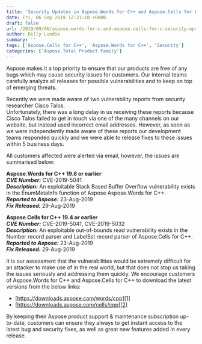 ```yaml
---
title: 'Security Updates in Aspose.Words for C++ and Aspose.Cells for C++'
date: Fri, 06 Sep 2019 12:21:10 +0000
draft: false
url: /2019/09/06/aspose.words-for-c-and-aspose.cells-for-c-security-updates/
author: Billy Lundie
summary: ''
tags: ['Aspose.Cells for C++', 'Aspose.Words for C++', 'Security']
categories: ['Aspose.Total Product Family']
---
```


Aspose makes it a top priority to ensure that our products are free of any bugs which may cause security issues for customers. Our internal teams carefully analyze all releases for possible vulnerabilities and to keep on top of emerging threats.

Recently we were made aware of two vulnerability reports from security researcher Cisco Talos.  
Unfortunately, there was a long delay in us receiving these reports because Cisco Talos failed to get in touch via one of the many channels on our website, but instead used incorrect email addresses. However, as soon as we were independently made aware of these reports our development teams responded quickly and we were able to release fixes to these issues within 5 business days.

All customers affected were alerted via email, however, the issues are summarised below:

**Aspose.Words for C++ 19.8 or earlier**  
_**CVE Number:**_ CVE-2019-5041  
_**Description:**_ An exploitable Stack Based Buffer Overflow vulnerability exists in the EnumMetaInfo function of Aspose Aspose.Words for C++.  
_**Reported to Aspose:**_ 23-Aug-2019  
_**Fix Released:**_ 29-Aug-2019

**Aspose.Cells for C++ 19.4 or earlier**  
_**CVE Number:**_ CVE-2019-5041, CVE-2019-5032  
_**Description:**_ An exploitable out-of-bounds read vulnerability exists in the Number record parser and LabelSst record parser of Aspose.Cells for C++.  
_**Reported to Aspose:**_ 23-Aug-2019  
_**Fix Released:**_ 29-Aug-2019

It is our assessment that the vulnerabilities would be extremely difficult for an attacker to make use of in the real world, but that does not stop us taking the issues seriously and addressing them quickly. We encourage customers of Aspose.Words for C++ and Aspose.Cells for C++ to download the latest versions from the below links:

*   [https://downloads.aspose.com/words/cpp][1]
*   [https://downloads.aspose.com/cells/cpp][2]

By keeping their Aspose product support & maintenance subscription up-to-date, customers can ensure they always to get instant access to the latest bug and security fixes, as well as great new features added in every release.




[1]: https://downloads.aspose.com/words/cpp
[2]: https://downloads.aspose.com/cells/cpp




